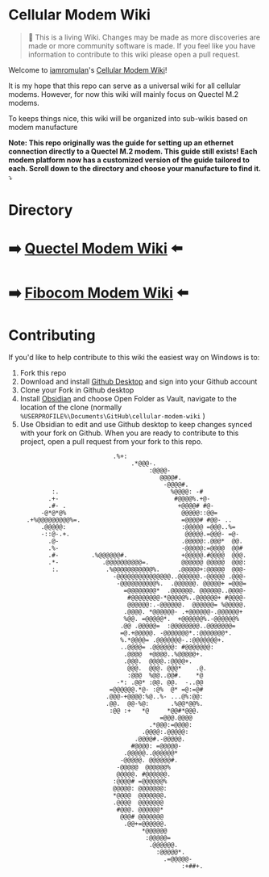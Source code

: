Cellular Modem Wiki
=================================
> :book: This is a living Wiki. Changes may be made as more discoveries are made or more community software is made. If you feel like you have information to contribute to this wiki please open a pull request.

Welcome to [iamromulan](https://github.com/iamromulan)'s [Cellular Modem Wiki](https://github.com/iamromulan/cellular-modem-wiki)!

It is my hope that this repo can serve as a universal wiki for all cellular modems. However, for now this wiki will mainly focus on Quectel M.2 modems.

To keeps things nice, this wiki will be organized into sub-wikis based on modem manufacture

**Note: This repo originally was the guide for setting up an ethernet connection directly to a Quectel M.2 modem. This guide still exists! Each modem platform now has a customized version of the guide tailored to each. Scroll down to the directory and choose your manufacture to find it.** :arrow_heading_down:

# Directory

# :arrow_right: [Quectel Modem Wiki](./quectel/) :arrow_left: 
  
# :arrow_right: [Fibocom Modem Wiki](./fibocom/README.md) :arrow_left: 

# Contributing

If you'd like to help contribute to this wiki the easiest way on Windows is to:

1. Fork this repo
2. Download and install [Github Desktop](https://desktop.github.com/download/) and sign into your Github account
3. Clone your Fork in Github desktop
4. Install [Obsidian](https://obsidian.md/download) and choose Open Folder as Vault, navigate to the location of the clone (normally ``%USERPROFILE%\Documents\GitHub\cellular-modem-wiki`` )
5. Use Obsidian to edit and use Github desktop to keep changes synced with your fork on Github. When you are ready to contribute to this project, open a pull request from your fork to this repo.

```
                             .%+:                              
                                  .*@@@-.                         
                                       :@@@@-                     
                                          @@@@#.                  
                                           -@@@@#.                
            :.                               %@@@@: -#            
           .+-                                #@@@@%.+@-          
           .#- .                               +@@@@# #@-         
         -@*@*@%                                @@@@@::@@=        
     .+%@@@@@@@@@%=.                            =@@@@# #@@- ..    
         .@@@@@:                                :@@@@@ =@@@..%=   
         -::@-.+.                                @@@@@.=@@@- =@-  
           .@-                                  .@@@@@:.@@@*  @@. 
           .%-                                  -@@@@@:=@@@@  @@# 
           .#-         .%@@@@@@#.               +@@@@@.#@@@@  @@@.
           .*-            .@@@@@@@@@@=.         @@@@@@ @@@@@  @@@:
            :.             .%@@@@@@@@@@@%.     .@@@@@+:@@@@@  @@@-
                             -@@@@@@@@@@@@@@@..@@@@@@.-@@@@@ .@@@-
                              -@@@@@@@@@@%.  .@@@@@@. @@@@@+ =@@@=
                                =@@@@@@@@*  .@@@@@@. @@@@@@..@@@@-
                                 #@@@@@@@@-*@@@@@%..@@@@@@+ #@@@@-
                                 @@@@@@:.-@@@@@@.  @@@@@@= %@@@@@.
                                .@@@@. *@@@@@@- .+@@@@@@-.@@@@@@+ 
                                %@@. =@@@@@*.  +@@@@@@%.-@@@@@@%  
                               .@@ .@@@@@=  :@@@@@@@@..@@@@@@@=   
                               =@.+@@@@@. -@@@@@@@*.:@@@@@@@*.    
                               %.*@@@@= .@@@@@@@-.:@@@@@@@+.      
                               ..@@@@= .@@@@@@: #@@@@@@@:         
                                .@@@@  +@@@@..%@@@@@+.            
                                .@@@.  @@@@.:@@@@+.               
                                 @@@.  @@@. @@@*    .@.           
                                 :@@@  %@@..@@#.    *@            
                              -*: .@@* :@@. @@.  -..@@            
                            =@@@@@@.*@- :@%  @* =@:=@#            
                           .@@@-+@@@@:%@..%- ...@%:@@:            
                           .@@.  @@-%@:      .%@@*@@%.            
                            :@@ :+   *@     *@@#*@@@.             
                                          =@@@.@@@@               
                                       .*@@@:=@@@@:               
                                     .@@@@:.@@@@@:                
                                   .@@@@#.-@@@@@.                 
                                  #@@@@: =@@@@@-                  
                                .@@@@@..@@@@@@*                   
                               -@@@@@. @@@@@@#.                   
                              -@@@@@  @@@@@@%                     
                              @@@@@. #@@@@@@.                     
                             :@@@@# =@@@@@@%                      
                             @@@@@: @@@@@@@:                      
                             *@@@@  @@@@@@@.                      
                             .@@@@  @@@@@@@                       
                              #@@@. @@@@@@*                       
                               @@@# @@@@@@@                       
                                .@@+=@@@@@@.                      
                                     *@@@@@@                      
                                      :@@@@@=                     
                                       .@@@@@@.                   
                                         :@@@@@*.                 
                                           .=@@@@@-               
                                                :+##+.            

```